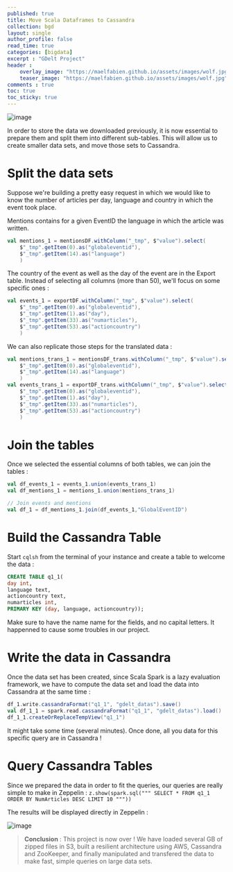 ```yaml
---
published: true
title: Move Scala Dataframes to Cassandra
collection: bgd
layout: single
author_profile: false
read_time: true
categories: [bigdata]
excerpt : "GDelt Project"
header :
    overlay_image: "https://maelfabien.github.io/assets/images/wolf.jpg"
    teaser_image: "https://maelfabien.github.io/assets/images/wolf.jpg"
comments : true
toc: true
toc_sticky: true
---
```


![image](https://maelfabien.github.io/images/scala_cassandra.png)

In order to store the data we downloaded previously, it is now essential to prepare them and split them into different sub-tables. This will allow us to create smaller data sets, and move those sets to Cassandra.

# Split the data sets

Suppose we're building a pretty easy request in which we would like to know the number of articles per day, language and country in which the event took place.

Mentions contains for a given EventID the language in which the article was written.
```scala
val mentions_1 = mentionsDF.withColumn("_tmp", $"value").select(
    $"_tmp".getItem(0).as("globaleventid"),
    $"_tmp".getItem(14).as("language")
    )
```

The country of the event as well as the day of the event are in the Export table. Instead of selecting all columns (more than 50), we'll focus on some specific ones :

```scala
val events_1 = exportDF.withColumn("_tmp", $"value").select(
    $"_tmp".getItem(0).as("globaleventid"),
    $"_tmp".getItem(1).as("day"),
    $"_tmp".getItem(33).as("numarticles"),
    $"_tmp".getItem(53).as("actioncountry")
    )
```

We can also replicate those steps for the translated data :

```scala
val mentions_trans_1 = mentionsDF_trans.withColumn("_tmp", $"value").select(
    $"_tmp".getItem(0).as("globaleventid"),
    $"_tmp".getItem(14).as("language")
    )
val events_trans_1 = exportDF_trans.withColumn("_tmp", $"value").select(
    $"_tmp".getItem(0).as("globaleventid"),
    $"_tmp".getItem(1).as("day"),
    $"_tmp".getItem(33).as("numarticles"),
    $"_tmp".getItem(53).as("actioncountry")
    )
```

# Join the tables

Once we selected the essential columns of both tables, we can join the tables :
```scala
val df_events_1 = events_1.union(events_trans_1)
val df_mentions_1 = mentions_1.union(mentions_trans_1)

// Join events and mentions
val df_1 = df_mentions_1.join(df_events_1,"GlobalEventID")
```

# Build the Cassandra Table

Start `cqlsh` from the terminal of your instance and create a table to welcome the data :
```SQL
CREATE TABLE q1_1(
day int,
language text,
actioncountry text,
numarticles int,
PRIMARY KEY (day, language, actioncountry));
```

Make sure to have the name name for the fields, and no capital letters. It happenned to cause some troubles in our project.

# Write the data in Cassandra

Once the data set has been created, since Scala Spark is a lazy evaluation framework, we have to compute the data set and load the data into Cassandra at the same time :

```scala
df_1.write.cassandraFormat("q1_1", "gdelt_datas").save()
val df_1_1 = spark.read.cassandraFormat("q1_1", "gdelt_datas").load()
df_1_1.createOrReplaceTempView("q1_1")
```

It might take some time (several minutes). Once done, all you data for this specific query are in Cassandra !

# Query Cassandra Tables

Since we prepared the data in order to fit the queries, our queries are really simple to make in Zeppelin :
```z.show(spark.sql(""" SELECT * FROM q1_1 ORDER BY NumArticles DESC LIMIT 10 """))```

The results will be displayed directly in Zeppelin :

![image](https://maelfabien.github.io/images/q1_2.png)

> **Conclusion** : This project is now over ! We have loaded several GB of zipped files in S3, built a resilient architecture using AWS, Cassandra and ZooKeeper, and finally manipulated and transfered the data to make fast, simple queries on large data sets.
